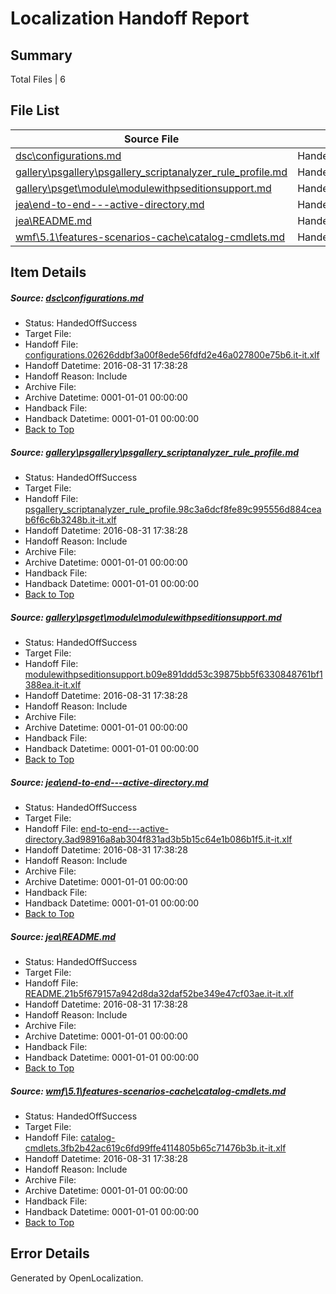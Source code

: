 # <a name='report-top'></a> Localization Handoff Report

## Summary
 Total Files | 6

## File List
 Source File | Status | Details 
 ----------- | ------ | ------- 
 [dsc\configurations.md](https://github.com/PowerShell/powerShell-Docs/blob/6c5f3d3321b7e50215cf58267e1864b7da827764/dsc/configurations.md) | HandedOffSuccess | [Details](#d84bb35ada3588367436e6f5e3c6696b90c3661b16)
 [gallery\psgallery\psgallery_scriptanalyzer_rule_profile.md](https://github.com/PowerShell/powerShell-Docs/blob/d37068e04a3544e823484e30d313624dbedd8ac9/gallery/psgallery/psgallery_scriptanalyzer_rule_profile.md) | HandedOffSuccess | [Details](#125d3c7fc9a4035f3b6788bd373a4816fcfde671126)
 [gallery\psget\module\modulewithpseditionsupport.md](https://github.com/PowerShell/powerShell-Docs/blob/99e3810d7ad5f6f4e06d9a26d2a8bd457981c80a/gallery/psget/module/modulewithpseditionsupport.md) | HandedOffSuccess | [Details](#6b6c748800a60c0f6df2508fcaffd16c6a04a2fc133)
 [jea\end-to-end---active-directory.md](https://github.com/PowerShell/powerShell-Docs/blob/33e92c7fd6039a1e3f5f784470c7bd0e43a7f030/jea/end-to-end---active-directory.md) | HandedOffSuccess | [Details](#e7ea3957ce3bbd3ce0fc072a82cd108606f05614175)
 [jea\README.md](https://github.com/PowerShell/powerShell-Docs/blob/8149f656f0aacbb23cacc8a1a9b45ed59866b92f/jea/README.md) | HandedOffSuccess | [Details](#7bb5635832e912b39ec387e8ac93ada24a434ff8182)
 [wmf\5.1\features-scenarios-cache\catalog-cmdlets.md](https://github.com/PowerShell/powerShell-Docs/blob/185f24df4d3fc163cb05e99bdd1bc5914a10ef48/wmf/5.1/features-scenarios-cache/catalog-cmdlets.md) | HandedOffSuccess | [Details](#1e422b30ab2471e73123badedf1f10631f9730ed409)

## Item Details
##### <a name='d84bb35ada3588367436e6f5e3c6696b90c3661b16'></a> Source: [dsc\configurations.md](https://github.com/PowerShell/powerShell-Docs/blob/6c5f3d3321b7e50215cf58267e1864b7da827764/dsc/configurations.md)
* Status: HandedOffSuccess
* Target File: 
* Handoff File: [configurations.02626ddbf3a00f8ede56fdfd2e46a027800e75b6.it-it.xlf](https://github.com/PowerShell/powerShell-Docs.handoff/blob/91a63bb8a97113a7ed9d08ed337fe5c57cec2e1c/ol-handoff/PowerShell/powerShell-Docs.it-it/live/configurations.02626ddbf3a00f8ede56fdfd2e46a027800e75b6.it-it.xlf)
* Handoff Datetime: 2016-08-31 17:38:28
* Handoff Reason: Include
* Archive File: 
* Archive Datetime: 0001-01-01 00:00:00
* Handback File: 
* Handback Datetime: 0001-01-01 00:00:00
* [Back to Top](#report-top)

##### <a name='125d3c7fc9a4035f3b6788bd373a4816fcfde671126'></a> Source: [gallery\psgallery\psgallery_scriptanalyzer_rule_profile.md](https://github.com/PowerShell/powerShell-Docs/blob/d37068e04a3544e823484e30d313624dbedd8ac9/gallery/psgallery/psgallery_scriptanalyzer_rule_profile.md)
* Status: HandedOffSuccess
* Target File: 
* Handoff File: [psgallery_scriptanalyzer_rule_profile.98c3a6dcf8fe89c995556d884ceab6f6c6b3248b.it-it.xlf](https://github.com/PowerShell/powerShell-Docs.handoff/blob/91a63bb8a97113a7ed9d08ed337fe5c57cec2e1c/ol-handoff/PowerShell/powerShell-Docs.it-it/live/psgallery_scriptanalyzer_rule_profile.98c3a6dcf8fe89c995556d884ceab6f6c6b3248b.it-it.xlf)
* Handoff Datetime: 2016-08-31 17:38:28
* Handoff Reason: Include
* Archive File: 
* Archive Datetime: 0001-01-01 00:00:00
* Handback File: 
* Handback Datetime: 0001-01-01 00:00:00
* [Back to Top](#report-top)

##### <a name='6b6c748800a60c0f6df2508fcaffd16c6a04a2fc133'></a> Source: [gallery\psget\module\modulewithpseditionsupport.md](https://github.com/PowerShell/powerShell-Docs/blob/99e3810d7ad5f6f4e06d9a26d2a8bd457981c80a/gallery/psget/module/modulewithpseditionsupport.md)
* Status: HandedOffSuccess
* Target File: 
* Handoff File: [modulewithpseditionsupport.b09e891ddd53c39875bb5f6330848761bf1388ea.it-it.xlf](https://github.com/PowerShell/powerShell-Docs.handoff/blob/91a63bb8a97113a7ed9d08ed337fe5c57cec2e1c/ol-handoff/PowerShell/powerShell-Docs.it-it/live/modulewithpseditionsupport.b09e891ddd53c39875bb5f6330848761bf1388ea.it-it.xlf)
* Handoff Datetime: 2016-08-31 17:38:28
* Handoff Reason: Include
* Archive File: 
* Archive Datetime: 0001-01-01 00:00:00
* Handback File: 
* Handback Datetime: 0001-01-01 00:00:00
* [Back to Top](#report-top)

##### <a name='e7ea3957ce3bbd3ce0fc072a82cd108606f05614175'></a> Source: [jea\end-to-end---active-directory.md](https://github.com/PowerShell/powerShell-Docs/blob/33e92c7fd6039a1e3f5f784470c7bd0e43a7f030/jea/end-to-end---active-directory.md)
* Status: HandedOffSuccess
* Target File: 
* Handoff File: [end-to-end---active-directory.3ad98916a8ab304f831ad3b5b15c64e1b086b1f5.it-it.xlf](https://github.com/PowerShell/powerShell-Docs.handoff/blob/91a63bb8a97113a7ed9d08ed337fe5c57cec2e1c/ol-handoff/PowerShell/powerShell-Docs.it-it/live/end-to-end---active-directory.3ad98916a8ab304f831ad3b5b15c64e1b086b1f5.it-it.xlf)
* Handoff Datetime: 2016-08-31 17:38:28
* Handoff Reason: Include
* Archive File: 
* Archive Datetime: 0001-01-01 00:00:00
* Handback File: 
* Handback Datetime: 0001-01-01 00:00:00
* [Back to Top](#report-top)

##### <a name='7bb5635832e912b39ec387e8ac93ada24a434ff8182'></a> Source: [jea\README.md](https://github.com/PowerShell/powerShell-Docs/blob/8149f656f0aacbb23cacc8a1a9b45ed59866b92f/jea/README.md)
* Status: HandedOffSuccess
* Target File: 
* Handoff File: [README.21b5f679157a942d8da32daf52be349e47cf03ae.it-it.xlf](https://github.com/PowerShell/powerShell-Docs.handoff/blob/91a63bb8a97113a7ed9d08ed337fe5c57cec2e1c/ol-handoff/PowerShell/powerShell-Docs.it-it/live/README.21b5f679157a942d8da32daf52be349e47cf03ae.it-it.xlf)
* Handoff Datetime: 2016-08-31 17:38:28
* Handoff Reason: Include
* Archive File: 
* Archive Datetime: 0001-01-01 00:00:00
* Handback File: 
* Handback Datetime: 0001-01-01 00:00:00
* [Back to Top](#report-top)

##### <a name='1e422b30ab2471e73123badedf1f10631f9730ed409'></a> Source: [wmf\5.1\features-scenarios-cache\catalog-cmdlets.md](https://github.com/PowerShell/powerShell-Docs/blob/185f24df4d3fc163cb05e99bdd1bc5914a10ef48/wmf/5.1/features-scenarios-cache/catalog-cmdlets.md)
* Status: HandedOffSuccess
* Target File: 
* Handoff File: [catalog-cmdlets.3fb2b42ac619c6fd99ffe4114805b65c71476b3b.it-it.xlf](https://github.com/PowerShell/powerShell-Docs.handoff/blob/91a63bb8a97113a7ed9d08ed337fe5c57cec2e1c/ol-handoff/PowerShell/powerShell-Docs.it-it/live/catalog-cmdlets.3fb2b42ac619c6fd99ffe4114805b65c71476b3b.it-it.xlf)
* Handoff Datetime: 2016-08-31 17:38:28
* Handoff Reason: Include
* Archive File: 
* Archive Datetime: 0001-01-01 00:00:00
* Handback File: 
* Handback Datetime: 0001-01-01 00:00:00
* [Back to Top](#report-top)


## Error Details

Generated by OpenLocalization.
